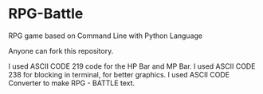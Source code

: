 # RPG-Battle
RPG game based on Command Line with Python Language

Anyone can fork this repository.

I used ASCII CODE 219 code for the HP Bar and MP Bar. 
I used ASCII CODE 238 for blocking in terminal, for better graphics.
I used ASCII CODE Converter to make RPG - BATTLE text.
